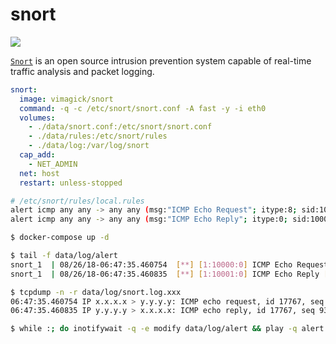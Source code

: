 snort
=====

![](https://badge.imagelayers.io/vimagick/snort:latest.svg)

[`Snort`][1] is an open source intrusion prevention system capable of real-time
traffic analysis and packet logging.

```yaml
snort:
  image: vimagick/snort
  command: -q -c /etc/snort/snort.conf -A fast -y -i eth0
  volumes:
    - ./data/snort.conf:/etc/snort/snort.conf
    - ./data/rules:/etc/snort/rules
    - ./data/log:/var/log/snort
  cap_add:
    - NET_ADMIN
  net: host
  restart: unless-stopped
```

```bash
# /etc/snort/rules/local.rules
alert icmp any any -> any any (msg:"ICMP Echo Request"; itype:8; sid:10000;)
alert icmp any any -> any any (msg:"ICMP Echo Reply"; itype:0; sid:10001;)
```

```bash
$ docker-compose up -d

$ tail -f data/log/alert
snort_1  | 08/26/18-06:47:35.460754  [**] [1:10000:0] ICMP Echo Request [**] [Priority: 0] {ICMP} x.x.x.x -> y.y.y.y
snort_1  | 08/26/18-06:47:35.460835  [**] [1:10001:0] ICMP Echo Reply [**] [Priority: 0] {ICMP} y.y.y.y -> x.x.x.x

$ tcpdump -n -r data/log/snort.log.xxx
06:47:35.460754 IP x.x.x.x > y.y.y.y: ICMP echo request, id 17767, seq 933, length 12
06:47:35.460835 IP y.y.y.y > x.x.x.x: ICMP echo reply, id 17767, seq 933, length 12

$ while :; do inotifywait -q -e modify data/log/alert && play -q alert.wav; done
```

[1]: https://snort.org/
